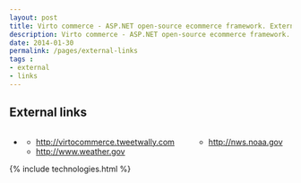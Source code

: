 ```yaml
---
layout: post
title: Virto commerce - ASP.NET open-source ecommerce framework. External links
description: Virto commerce - ASP.NET open-source ecommerce framework. External links
date: 2014-01-30
permalink: /pages/external-links
tags : 
- external
- links
---
```

<article role="main" class="main">
	<div class="roadmap __responsive">
		<h1 class="title">External links</h1>
		<ul class="list">
			<li class="list-item">
				<div class="columns">
					<div class="column">
						<div class="block">
							<ul class="list">
								<li>
									<span class="title">
										<a href="http://virtocommerce.tweetwally.com/" target="_blank" rel="nofollow">http://virtocommerce.tweetwally.com</a>
									</span>
								</li>
								<li>
									<span class="title">
										<a href="http://www.weather.gov/cgi-bin/nwsexit.pl?url=http://www.virtocommerce.com&cache=yes" target="_blank" rel="nofollow">http://www.weather.gov</a>
									</span>
								</li>
							</ul>
						</div>
					</div>
					<div class="column">
						<div class="block">
							<ul class="list">
								<li>
									<span class="title">
										<a href="http://nws.noaa.gov/cgi-bin/nwsexit.pl?url=http://www.virtocommerce.com&cache=yes" target="_blank" rel="nofollow">http://nws.noaa.gov</a>
									</span>
								</li>
							</ul>
						</div>
					</div>
				</div>
			</li>
		</ul>
	</div>
	{% include technologies.html %}
</article>
